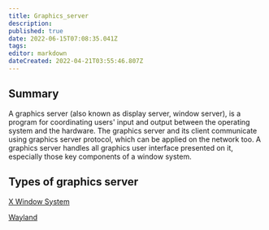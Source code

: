 ```yaml
---
title: Graphics_server
description: 
published: true
date: 2022-06-15T07:08:35.041Z
tags: 
editor: markdown
dateCreated: 2022-04-21T03:55:46.807Z
---
```


## Summary

A graphics server (also known as display server, window server), is a program for coordinating users' input and output between the operating system and the hardware. The graphics server and its client communicate using graphics server protocol, which can be applied on the network too. A graphics server handles all graphics user interface presented on it, especially those key components of a window system.

## Types of graphics server

[X Window System](X_Window_System)

[Wayland](Wayland)
